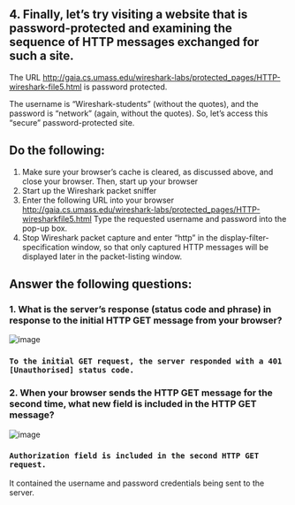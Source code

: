 ## 4. Finally, let’s try visiting a website that is password-protected and examining the sequence of HTTP messages exchanged for such a site.
The URL http://gaia.cs.umass.edu/wireshark-labs/protected_pages/HTTP-wireshark-file5.html is password protected. 

The username is “Wireshark-students” (without the quotes), and the password is “network” (again, without the quotes).
So, let’s access this “secure” password-protected site.

## Do the following:

1. Make sure your browser’s cache is cleared, as discussed above, and close your browser. Then, start up your browser
2. Start up the Wireshark packet sniffer
3. Enter the following URL into your browser http://gaia.cs.umass.edu/wireshark-labs/protected_pages/HTTP-wiresharkfile5.html Type the requested username and password into the pop-up box.
4. Stop Wireshark packet capture and enter “http” in the display-filter-specification window, so that only captured HTTP messages will be displayed later in the packet-listing window.

## Answer the following questions:

### 1. What is the server’s response (status code and phrase) in response to the initial HTTP GET message from your browser?

![image](https://github.com/user-attachments/assets/9119774b-279b-4283-a235-2ccd1d9b1a3b)
### ```To the initial GET request, the server responded with a 401 [Unauthorised] status code.```

### 2. When your browser sends the HTTP GET message for the second time, what new field is included in the HTTP GET message?

![image](https://github.com/user-attachments/assets/4a665315-9313-425b-a743-aeae3f23843e)
### ```Authorization field is included in the second HTTP GET request.```
It contained the username and password credentials being sent to the server.
